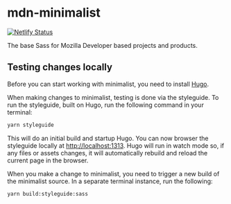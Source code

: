 # mdn-minimalist

[![Netlify Status](https://api.netlify.com/api/v1/badges/9b97df5e-40a6-47b0-9c73-5a1086c3e2a6/deploy-status)](https://app.netlify.com/sites/mdn-minimalist/deploys)

The base Sass for Mozilla Developer based projects and products.

## Testing changes locally

Before you can start working with minimalist, you need to install [Hugo](https://gohugo.io/getting-started/installing/).

When making changes to minimalist, testing is done via the styleguide. To run the styleguide, built on Hugo, run the following command in your terminal:

```bash
yarn styleguide
```

This will do an initial build and startup Hugo. You can now browser the styleguide locally at [http://localhost:1313](http://localhost:1313). Hugo will run in watch mode so, if any files or assets changes, it will automatically rebuild and reload the current page in the browser.

When you make a change to minimalist, you need to trigger a new build of the minimalist source. In a separate terminal instance, run the following:

```bash
yarn build:styleguide:sass
```
